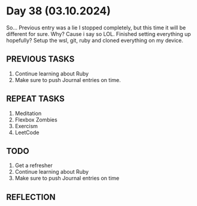 # Day 38 (03.10.2024)

So... Previous entry was a lie I stopped completely, but this time it will be different for sure. Why? Cause i say so LOL.
Finished setting everything up hopefully? Setup the wsl, git, ruby and cloned everything on my device.

## PREVIOUS TASKS

1. Continue learning about Ruby
2. Make sure to push Journal entries on time.

## REPEAT TASKS

1. Meditation
2. Flexbox Zombies
3. Exercism
4. LeetCode

## TODO

1. Get a refresher
2. Continue learning about Ruby
3. Make sure to push Journal entries on time

## REFLECTION
